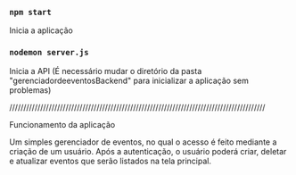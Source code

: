 

### `npm start`

Inicia a aplicação

### `nodemon server.js`

Inicia a API
(É necessário mudar o diretório da pasta "gerenciadordeeventosBackend" para inicializar a aplicação sem problemas)


///////////////////////////////////////////////////////////////////////////////////////////

Funcionamento da aplicação

Um simples gerenciador de eventos, no qual o acesso é feito mediante a criação de um usuário. Após a autenticação, o usuário poderá criar, deletar e atualizar eventos que serão listados na tela principal.
